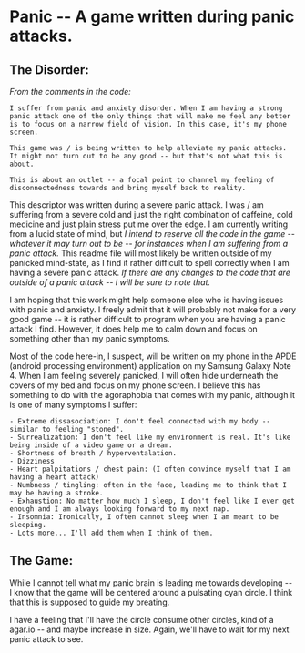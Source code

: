 # Panic -- A game written during panic attacks.

## The Disorder:
*From the comments in the code:*

```
I suffer from panic and anxiety disorder. When I am having a strong
panic attack one of the only things that will make me feel any better 
is to focus on a narrow field of vision. In this case, it's my phone  screen. 

This game was / is being written to help alleviate my panic attacks. 
It might not turn out to be any good -- but that's not what this is about. 

This is about an outlet -- a focal point to channel my feeling of 
disconnectedness towards and bring myself back to reality. 
```

This descriptor was written during a severe panic attack. I was / am suffering from a severe cold and just the right combination of caffeine, cold medicine and just plain stress put me over the edge. I am currently writing from a lucid state of mind, but *I intend to reserve all the code in the game -- whatever it may turn out to be -- for instances when I am suffering from a panic attack.* This readme file will most likely be written outside of my panicked mind-state, as I find it rather difficult to spell correctly when I am having a severe panic attack. *If there are any changes to the code that are outside of a panic attack -- I will be sure to note that.*

I am hoping that this work might help someone else who is having issues with panic and anxiety. I freely admit that it will probably not make for a very good game -- it is rather difficult to program when you are having a panic attack I find. However, it does help me to calm down and focus on something other than my panic symptoms.

Most of the code here-in, I suspect, will be written on my phone in the APDE (android processing environment) application on my Samsung Galaxy Note 4. When I am feeling severely panicked, I will often hide underneath the covers of my bed and focus on my phone screen. I believe this has something to do with the agoraphobia that comes with my panic, although it is one of many symptoms I suffer:

```
- Extreme dissasociation: I don't feel connected with my body -- similar to feeling "stoned". 
- Surrealization: I don't feel like my environment is real. It's like being inside of a video game or a dream. 
- Shortness of breath / hyperventalation.
- Dizziness
- Heart palpitations / chest pain: (I often convince myself that I am 
having a heart attack)
- Numbness / tingling: often in the face, leading me to think that I may be having a stroke. 
- Exhaustion: No matter how much I sleep, I don't feel like I ever get enough and I am always looking forward to my next nap. 
- Insomnia: Ironically, I often cannot sleep when I am meant to be sleeping. 
- Lots more... I'll add them when I think of them.
```

## The Game:
While I cannot tell what my panic brain is leading me towards developing -- I know that the game will be centered around a pulsating cyan circle. I think that this is supposed to guide my breating.

I have a feeling that I'll have the circle consume other circles, kind of a agar.io -- and maybe increase in size. Again, we'll have to wait for my next panic attack to see. 

